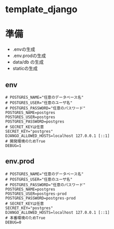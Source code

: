# template_django

# 準備
- .envの生成
- .env.prodの生成
- data/db の生成
- staticの生成

## env
```env
# POSTGRES_NAME="任意のデータベース名"
# POSTGRES_USER="任意のユーザ名"
# POSTGRES_PASSWORD="任意のパスワード"
POSTGRES_NAME=postgres
POSTGRES_USER=postgres
POSTGRES_PASSWORD=postgres
# SECRET_KEYは任意
SECRET_KEY="postgres"
DJANGO_ALLOWED_HOSTS=localhost 127.0.0.1 [::1]
# 開発環境のためTrue
DEBUG=1
```

## env.prod
```env.prod
# POSTGRES_NAME="任意のデータベース名"
# POSTGRES_USER="任意のユーザ名"
# POSTGRES_PASSWORD="任意のパスワード"
POSTGRES_NAME=postgres
POSTGRES_USER=postgres-prod
POSTGRES_PASSWORD=postgres-prod
# SECRET_KEYは任意
SECRET_KEY="postgres"
DJANGO_ALLOWED_HOSTS=localhost 127.0.0.1 [::1]
# 本番環境のためTrue
DEBUG=0
```